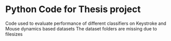 # Python Code for Thesis project
Code used to evaluate performance of different classifiers on Keystroke and Mouse dynamics based datasets 
The dataset folders are missing due to filesizes 
